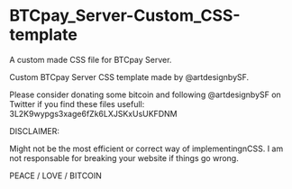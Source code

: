 # BTCpay_Server-Custom_CSS-template
A custom made CSS file for BTCpay Server. 

Custom BTCpay Server CSS template made by @artdesignbySF.

Please consider donating some bitcoin and following @artdesignbySF on Twitter if you find these files usefull: 3L2K9wypgs3xage6fZk6LXJSKxUsUKFDNM


DISCLAIMER:

Might not be the most efficient or correct way of implementingnCSS. I am not responsable for breaking your website if things go wrong.

PEACE / LOVE / BITCOIN
